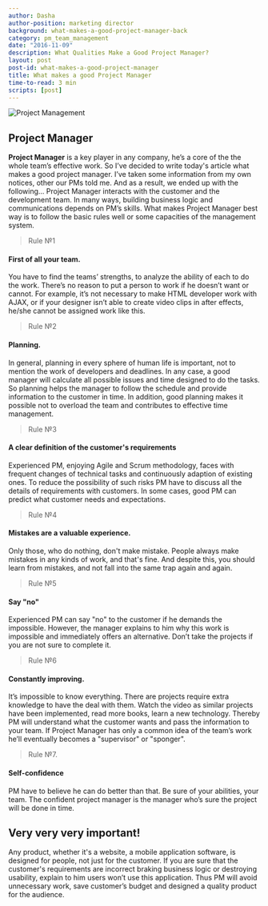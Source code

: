 ```yaml
---
author: Dasha
author-position: marketing director
background: what-makes-a-good-project-manager-back
category: pm_team_management
date: "2016-11-09"
description: What Qualities Make a Good Project Manager?
layout: post
post-id: what-makes-a-good-project-manager
title: What makes a good Project Manager
time-to-read: 3 min
scripts: [post]
---
```


![Project Management](https://i.imgur.com/QGz6Pg6.jpg)

## Project Manager

**Project Manager** is a key player in any company, he’s a core of the the whole team’s effective work. So I’ve decided to write today's article what makes a good project manager. I’ve taken  some information from my own notices, other our PMs told me. And as a result, we ended up with the following...
Project Manager interacts with the customer and the development team. In many ways, building business logic and communications depends on PM’s skills. What makes Project Manager best way is to follow the basic rules well or some capacities of the management system.

> Rule №1

#### First of all your team.
You have to find the teams’ strengths, to analyze the ability of each to do the work. There’s no reason to put a person to work if he doesn’t want or cannot. For example, it’s not necessary to make HTML developer work with AJAX, or if your designer isn’t able to create video clips in after effects, he/she cannot be assigned work like this.

> Rule №2

#### Planning.
In general, planning in every sphere of human life is important, not to mention the work of developers and deadlines. In any case, a good manager will calculate all possible issues and time designed to do the tasks. So planning helps the manager to follow the schedule and provide information to the customer in time. In addition, good planning makes it possible not to overload the team and contributes to effective time management.

> Rule №3

#### A clear definition of the customer's requirements
Experienced PM, enjoying Agile and Scrum methodology, faces with frequent changes of technical tasks and continuously adaption of existing ones. To reduce the possibility of such risks PM have to discuss all the details of requirements with customers. In some cases, good PM can predict what customer needs and expectations.

> Rule №4

#### Mistakes are a valuable experience.
Only those, who do nothing, don't make mistake. People always make mistakes in any kinds of work, and that's fine. And despite this, you should learn from mistakes, and not fall into the same trap again and again.

> Rule №5

#### Say "no"
Experienced PM can say "no" to the customer if he demands the impossible. However, the manager explains to him why this work is impossible and immediately offers an alternative. Don’t take the projects if you are not sure to complete it.

> Rule №6

#### Constantly improving.
It’s impossible to know everything. There are projects require extra knowledge to have the deal with them.  Watch the video as similar projects have been implemented, read more books, learn a new technology. Thereby PM will understand what the customer wants and pass the information to your team. If Project Manager has only a common idea of the team’s work he’ll eventually becomes a "supervisor" or "sponger".

> Rule №7.

#### Self-confidence
PM have to believe he can do better than that. Be sure of your abilities, your team. The confident project manager is the manager who’s sure the project will be done in time.

## Very very very important!
Any product, whether it's a website, a mobile application software, is designed for people, not just for the customer. If you are sure that the customer's requirements are incorrect braking business logic or destroying usability,  explain to him users won’t use this application. Thus PM will avoid unnecessary work, save customer’s budget and designed a quality product for the audience.

